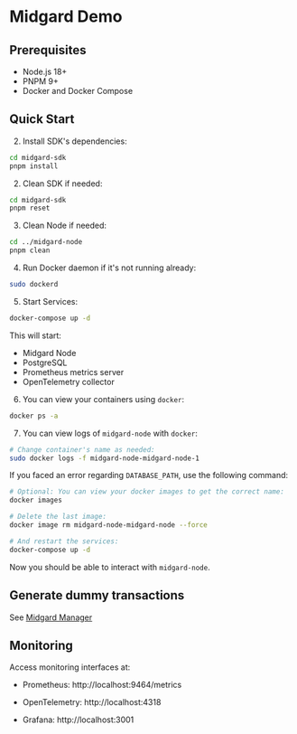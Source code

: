 # Midgard Demo

## Prerequisites

- Node.js 18+
- PNPM 9+
- Docker and Docker Compose

## Quick Start

2. Install SDK's dependencies:

```sh
cd midgard-sdk
pnpm install
```
2. Clean SDK if needed:

```sh
cd midgard-sdk
pnpm reset
```

3. Clean Node if needed:

```sh
cd ../midgard-node
pnpm clean
```

4. Run Docker daemon if it's not running already:

```sh
sudo dockerd
```

5. Start Services:

```sh
docker-compose up -d
```

This will start:

- Midgard Node
- PostgreSQL
- Prometheus metrics server
- OpenTelemetry collector

6. You can view your containers using `docker`:

```sh
docker ps -a
```

7. You can view logs of `midgard-node` with `docker`:
```sh
# Change container's name as needed:
sudo docker logs -f midgard-node-midgard-node-1
```

If you faced an error regarding `DATABASE_PATH`, use the following command:
```sh
# Optional: You can view your docker images to get the correct name:
docker images

# Delete the last image:
docker image rm midgard-node-midgard-node --force

# And restart the services:
docker-compose up -d
```
Now you should be able to interact with `midgard-node`.

## Generate dummy transactions

See [Midgard Manager](./midgard-manager/README.md)

## Monitoring

Access monitoring interfaces at:

- Prometheus: http://localhost:9464/metrics

- OpenTelemetry: http://localhost:4318

- Grafana: http://localhost:3001
